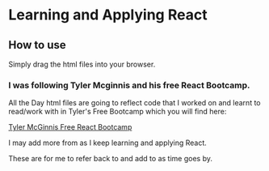 # Learning and Applying React

## How to use

Simply drag the html files into your browser.

### I was following Tyler Mcginnis and his free React Bootcamp.

All the Day html files are going to reflect code that I worked on and learnt to read/work with in Tyler's Free Bootcamp which you will find here:

[Tyler McGinnis Free React Bootcamp](https://tylermcginnis.com/free-react-bootcamp/)

I may add more from as I keep learning and applying React.

These are for me to refer back to and add to as time goes by.